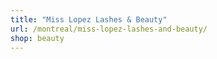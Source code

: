 ```yaml
---
title: "Miss Lopez Lashes & Beauty"
url: /montreal/miss-lopez-lashes-and-beauty/
shop: beauty
---
```

